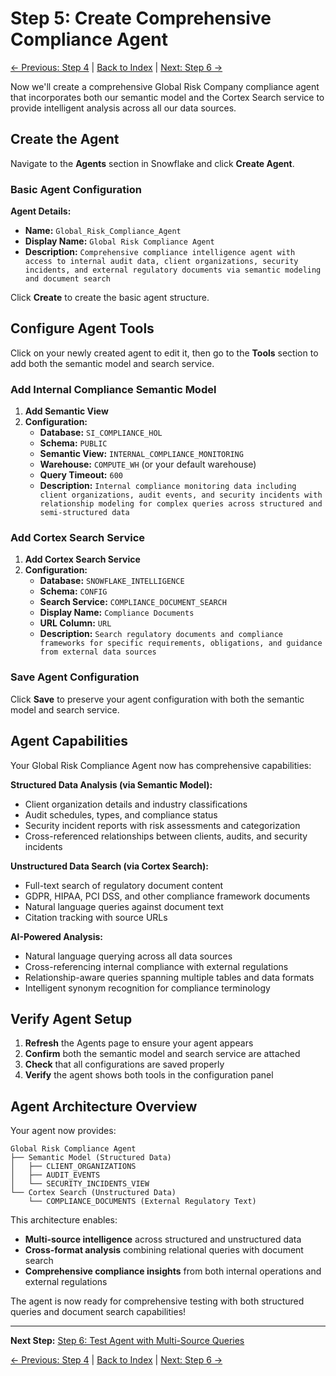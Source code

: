 # Step 5: Create Comprehensive Compliance Agent

[← Previous: Step 4](step-04.md) | [Back to Index](../README.md) | [Next: Step 6 →](step-06.md)

Now we'll create a comprehensive Global Risk Company compliance agent that incorporates both our semantic model and the Cortex Search service to provide intelligent analysis across all our data sources.

## Create the Agent

Navigate to the **Agents** section in Snowflake and click **Create Agent**.

### Basic Agent Configuration

**Agent Details:**
- **Name:** `Global_Risk_Compliance_Agent`
- **Display Name:** `Global Risk Compliance Agent`
- **Description:** `Comprehensive compliance intelligence agent with access to internal audit data, client organizations, security incidents, and external regulatory documents via semantic modeling and document search`

Click **Create** to create the basic agent structure.

## Configure Agent Tools

Click on your newly created agent to edit it, then go to the **Tools** section to add both the semantic model and search service.

### Add Internal Compliance Semantic Model

1. **Add Semantic View**
2. **Configuration:**
   - **Database:** `SI_COMPLIANCE_HOL`
   - **Schema:** `PUBLIC`
   - **Semantic View:** `INTERNAL_COMPLIANCE_MONITORING`
   - **Warehouse:** `COMPUTE_WH` (or your default warehouse)
   - **Query Timeout:** `600`
   - **Description:** `Internal compliance monitoring data including client organizations, audit events, and security incidents with relationship modeling for complex queries across structured and semi-structured data`

### Add Cortex Search Service

1. **Add Cortex Search Service**
2. **Configuration:**
   - **Database:** `SNOWFLAKE_INTELLIGENCE`
   - **Schema:** `CONFIG`
   - **Search Service:** `COMPLIANCE_DOCUMENT_SEARCH`
   - **Display Name:** `Compliance Documents`
   - **URL Column:** `URL`
   - **Description:** `Search regulatory documents and compliance frameworks for specific requirements, obligations, and guidance from external data sources`

### Save Agent Configuration

Click **Save** to preserve your agent configuration with both the semantic model and search service.

## Agent Capabilities

Your Global Risk Compliance Agent now has comprehensive capabilities:

**Structured Data Analysis (via Semantic Model):**
- Client organization details and industry classifications
- Audit schedules, types, and compliance status
- Security incident reports with risk assessments and categorization
- Cross-referenced relationships between clients, audits, and security incidents

**Unstructured Data Search (via Cortex Search):**
- Full-text search of regulatory document content
- GDPR, HIPAA, PCI DSS, and other compliance framework documents
- Natural language queries against document text
- Citation tracking with source URLs

**AI-Powered Analysis:**
- Natural language querying across all data sources
- Cross-referencing internal compliance with external regulations
- Relationship-aware queries spanning multiple tables and data formats
- Intelligent synonym recognition for compliance terminology

## Verify Agent Setup

1. **Refresh** the Agents page to ensure your agent appears
2. **Confirm** both the semantic model and search service are attached
3. **Check** that all configurations are saved properly
4. **Verify** the agent shows both tools in the configuration panel

## Agent Architecture Overview

Your agent now provides:

```
Global Risk Compliance Agent
├── Semantic Model (Structured Data)
│   ├── CLIENT_ORGANIZATIONS
│   ├── AUDIT_EVENTS  
│   └── SECURITY_INCIDENTS_VIEW
└── Cortex Search (Unstructured Data)
    └── COMPLIANCE_DOCUMENTS (External Regulatory Text)
```

This architecture enables:
- **Multi-source intelligence** across structured and unstructured data
- **Cross-format analysis** combining relational queries with document search
- **Comprehensive compliance insights** from both internal operations and external regulations

The agent is now ready for comprehensive testing with both structured queries and document search capabilities!

---

**Next Step:** [Step 6: Test Agent with Multi-Source Queries](step-06.md)

[← Previous: Step 4](step-04.md) | [Back to Index](../README.md) | [Next: Step 6 →](step-06.md)
